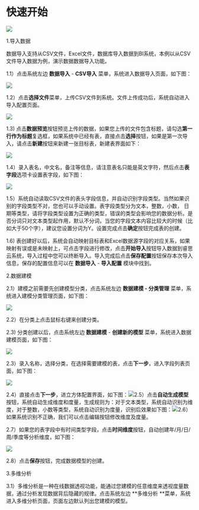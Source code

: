 # 快速开始

![](/assets/import2.png)

1.导入数据

数据导入支持从CSV文件，Excel文件，数据库导入数据到BI系统，本例以从CSV文件导入数据为例，演示数据数据导入功能。

1.1）点击系统左边 **数据导入** - **CSV导入** 菜单，系统进入数据导入页面，如下图：

![](/assets/import1.png)

1.2）点击**选择文件**菜单，上传CSV文件到系统。文件上传成功后，系统自动进入导入配置页面。

![](/assets/import3.png)

1.3\) 点击**数据预览**按钮预览上传的数据，如果您上传的文件包含标题，请勾选**第一行作为标题**复选框，如果系统中已经有表，直接点击**选择**按钮，如果是第一次导入，请点击**新建**按钮来新建一张目标表，新建表界面如下：

![](/assets/import4.png)

1.4）录入表名，中文名，备注等信息，请注意表名只能是英文字符，然后点击**表字段**选项卡设置表字段，如下图：

![](/assets/import5.png)

1.5）系统自动读取CSV文件的表头字段信息，并自动识别字段类型。当然如果识别的字段类型不对，您也可以手动设置。表字段类型分为文本，整数，小数， 日期等类型，请将字段类型设置为正确的类型，错误的类型会影响您的数据分析。是否分词只对文本类型起作用，默认不分词，当您的字段文本内容比较大的时候（比如大于50个字），建议您设置分词为Y。设置完成点击**确定**按钮完成表的创建。

1.6\) 表创建好以后，系统会自动映射目标表和Excel数据源字段的对应关系，如果映射有误或是未映射上，可点击字段进行修改，点击**开始导入**按钮导入数据到睿思云系统，导入过程中您可以终断导入。导入完成后点击**保存配置**按钮保存本次导入信息，保存的配置信息可以在 **数据导入** - **导入配置** 模块中找到。

2.数据建模

2.1）建模之前需要先创建模型分类，点击系统左边 **数据建模 - 分类管理** 菜单，系统进入建模分类管理页面，如下图：

![](/assets/import8.png)

2.2）在分类上点击鼠标右键来创建分类。

2.3\) 分类创建以后，点击系统左边 **数据建模** - **创建新的模型** 菜单，系统进入数据建模页面，如下图：

![](/assets/import7.png)

2.3）录入名称，选择分类，在选择需要建模的表，点击**下一步**，进入字段列表页面，如下图：

![](/assets/import9.png)

2.4）直接点击**下一步**，进立方体配置界面，如下图：![](/assets/import10.png)2.5）点击**自动生成模型**按钮，系统自动生成维度和度量，生成规则为：对于文本类型，系统自动识别为维度，对于整数，小数等类型，系统自动识别为度量，识别后效果如下图：![](/assets/import11.png)2.6）如果系统识别不正确，我们可以点击编辑按钮修改维度及度量。

2.7）如果您的表字段中有时间类型字段，点击**时间维度**按钮，自动创建年/月/日/周/季度等分析维度，如下图：

![](/assets/import12.png)

2.8）点击**保存**按钮，完成数据模型的创建。

3.多维分析

3.1）多维分析是一种在线数据透视功能，能通过您建模的任意维度来透视度量数据，通过分析发现数据背后隐藏的规律。点击系统左边 **多维分析 **菜单，系统进入多维分析页面，页面左边默认列出您建模的模型。


